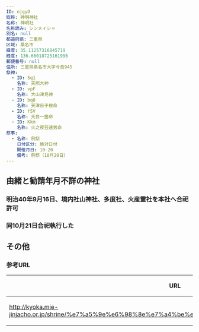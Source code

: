```yaml
---
ID: njgyO
総称: 神明神社
名称: 神明社
名称読み: シンメイシャ
別名: null
都道府県: 三重県
区域: 桑名市
緯度: 35.11257316845719
経度: 136.66018725161996
郵便番号: null
住所: 三重県桑名市大字今島945
祭神:
  - ID: Sq1
    名称: 天照大神
  - ID: vpF
    名称: 大山津見神
  - ID: bq8
    名称: 天津日子根命
  - ID: fSV
    名称: 天目一箇命
  - ID: Kkm
    名称: 火之夜芸速男命
祭事:
  - 名称: 例祭
    日付区分: 絶対日付
    開催月日: 10-20
    備考: 例祭（10月20日）
---
```


## 由緒と勧請年月不詳の神社

### 明治40年9月16日、境内社山神社、多度社、火産霊社を本社へ合祀許可

### 同10月21日合祀執行した

## その他

### 参考URL

| URL                                                                                                     | 説明   |
| ------------------------------------------------------------------------------------------------------- | ------ |
| http://kyoka.mie-jinjacho.or.jp/shrine/%e7%a5%9e%e6%98%8e%e7%a4%be%ef%bc%88%e4%bb%8a%e5%b3%b6%ef%bc%89/ | 神社庁 |
